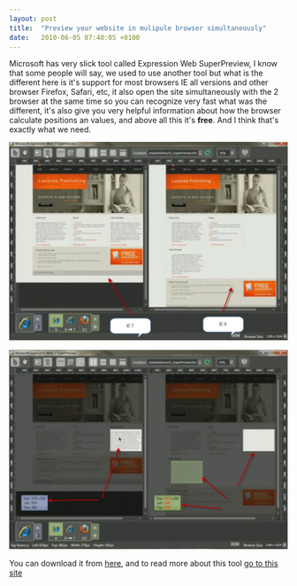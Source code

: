 ```yaml
---
layout: post
title:  "Preview your website in mulipule browser simultaneously"
date:   2010-06-05 07:40:05 +0100
---
```


Microsoft has very slick tool called Expression Web SuperPreview, I know that some people will say, we used to use another tool but what is the different here is it's support for most browsers IE all versions and other browser Firefox, Safari, etc, it also open the site simultaneously with the 2 browser at the same time so you can recognize very fast what was the different, it's also give you very helpful information about how the browser calculate positions an values, and above all this it's **free**. And I think that's exactly what we need.

[![browsers simultaneous](/assets/img/2010/06/Main-1024x727.jpg)](/assets/img/2010/06/Main.jpg) 

[![Good information](/assets/img/2010/06/info-1024x732.jpg)](/assets/img/2010/06/info.jpg) 

You can download it from [here](http://www.microsoft.com/downloads/details.aspx?FamilyID=8e6ac106-525d-45d0-84db-dccff3fae677&displaylang=en "Expression preview download"), and to read more about this tool [go to this site](http://expression.microsoft.com/en-us/dd565874.aspx "Expression preview")